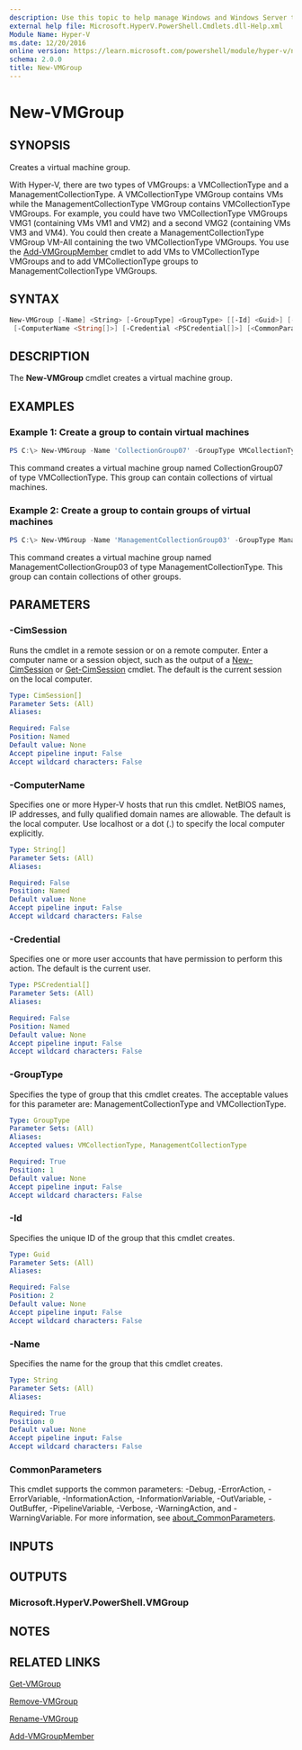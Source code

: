 ```yaml
---
description: Use this topic to help manage Windows and Windows Server technologies with Windows PowerShell.
external help file: Microsoft.HyperV.PowerShell.Cmdlets.dll-Help.xml
Module Name: Hyper-V
ms.date: 12/20/2016
online version: https://learn.microsoft.com/powershell/module/hyper-v/new-vmgroup?view=windowsserver2016-ps&wt.mc_id=ps-gethelp
schema: 2.0.0
title: New-VMGroup
---
```


# New-VMGroup

## SYNOPSIS
Creates a virtual machine group.

With Hyper-V, there are two types of VMGroups: a VMCollectionType and a ManagementCollectionType. 
A VMCollectionType VMGroup contains VMs while the ManagementCollectionType VMGroup contains VMCollectionType VMGroups.
For example, you could have two VMCollectionType VMGroups VMG1 (containing VMs VM1 and VM2) and a second VMG2 (containing VMs VM3 and VM4). 
You could then create a ManagementCollectionType VMGroup VM-All containing the two VMCollectionType VMGroups.
You use the [Add-VMGroupMember](./Add-VMGroupMember.md) cmdlet to add VMs to VMCollectionType VMGroups and to add VMCollectionType groups to ManagementCollectionType VMGroups.

## SYNTAX

```powershell
New-VMGroup [-Name] <String> [-GroupType] <GroupType> [[-Id] <Guid>] [-CimSession <CimSession[]>]
 [-ComputerName <String[]>] [-Credential <PSCredential[]>] [<CommonParameters>]
```

## DESCRIPTION
The **New-VMGroup** cmdlet creates a virtual machine group.

## EXAMPLES

### Example 1: Create a group to contain virtual machines
```powershell
PS C:\> New-VMGroup -Name 'CollectionGroup07' -GroupType VMCollectionType
```

This command creates a virtual machine group named CollectionGroup07 of type VMCollectionType.
This group can contain collections of virtual machines.

### Example 2: Create a group to contain groups of virtual machines
```powershell
PS C:\> New-VMGroup -Name 'ManagementCollectionGroup03' -GroupType ManagementCollectionType
```

This command creates a virtual machine group named ManagementCollectionGroup03 of type ManagementCollectionType.
This group can contain collections of other groups.

## PARAMETERS

### -CimSession
Runs the cmdlet in a remote session or on a remote computer.
Enter a computer name or a session object, such as the output of a [New-CimSession](https://go.microsoft.com/fwlink/p/?LinkId=227967) or [Get-CimSession](https://go.microsoft.com/fwlink/p/?LinkId=227966) cmdlet.
The default is the current session on the local computer.

```yaml
Type: CimSession[]
Parameter Sets: (All)
Aliases: 

Required: False
Position: Named
Default value: None
Accept pipeline input: False
Accept wildcard characters: False
```

### -ComputerName
Specifies one or more Hyper-V hosts that run this cmdlet.
NetBIOS names, IP addresses, and fully qualified domain names are allowable.
The default is the local computer.
Use localhost or a dot (.) to specify the local computer explicitly.

```yaml
Type: String[]
Parameter Sets: (All)
Aliases: 

Required: False
Position: Named
Default value: None
Accept pipeline input: False
Accept wildcard characters: False
```

### -Credential
Specifies one or more user accounts that have permission to perform this action.
The default is the current user.

```yaml
Type: PSCredential[]
Parameter Sets: (All)
Aliases: 

Required: False
Position: Named
Default value: None
Accept pipeline input: False
Accept wildcard characters: False
```

### -GroupType
Specifies the type of group that this cmdlet creates.
The acceptable values for this parameter are: ManagementCollectionType and VMCollectionType.

```yaml
Type: GroupType
Parameter Sets: (All)
Aliases: 
Accepted values: VMCollectionType, ManagementCollectionType

Required: True
Position: 1
Default value: None
Accept pipeline input: False
Accept wildcard characters: False
```

### -Id
Specifies the unique ID of the group that this cmdlet creates.

```yaml
Type: Guid
Parameter Sets: (All)
Aliases: 

Required: False
Position: 2
Default value: None
Accept pipeline input: False
Accept wildcard characters: False
```

### -Name
Specifies the name for the group that this cmdlet creates.

```yaml
Type: String
Parameter Sets: (All)
Aliases: 

Required: True
Position: 0
Default value: None
Accept pipeline input: False
Accept wildcard characters: False
```

### CommonParameters
This cmdlet supports the common parameters: -Debug, -ErrorAction, -ErrorVariable, -InformationAction, -InformationVariable, -OutVariable, -OutBuffer, -PipelineVariable, -Verbose, -WarningAction, and -WarningVariable. For more information, see [about_CommonParameters](https://go.microsoft.com/fwlink/?LinkID=113216).

## INPUTS

## OUTPUTS

### Microsoft.HyperV.PowerShell.VMGroup

## NOTES

## RELATED LINKS

[Get-VMGroup](./Get-VMGroup.md)

[Remove-VMGroup](./Remove-VMGroup.md)

[Rename-VMGroup](./Rename-VMGroup.md)

[Add-VMGroupMember](./Add-VMGroupMember.md)



